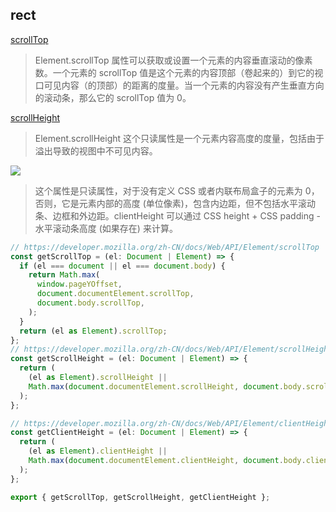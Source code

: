 ## rect

[scrollTop](https://developer.mozilla.org/zh-CN/docs/Web/API/Element/scrollTop)

> Element.scrollTop 属性可以获取或设置一个元素的内容垂直滚动的像素数。一个元素的 scrollTop 值是这个元素的内容顶部（卷起来的）到它的视口可见内容（的顶部）的距离的度量。当一个元素的内容没有产生垂直方向的滚动条，那么它的 scrollTop 值为 0。

[scrollHeight](https://developer.mozilla.org/zh-CN/docs/Web/API/Element/scrollHeight)

> Element.scrollHeight 这个只读属性是一个元素内容高度的度量，包括由于溢出导致的视图中不可见内容。

![](https://developer.mozilla.org/en-US/docs/Web/API/Element/scrollHeight/scrollheight.png)

> 这个属性是只读属性，对于没有定义 CSS 或者内联布局盒子的元素为 0，否则，它是元素内部的高度 (单位像素)，包含内边距，但不包括水平滚动条、边框和外边距。clientHeight 可以通过 CSS height + CSS padding - 水平滚动条高度 (如果存在) 来计算。

```ts
// https://developer.mozilla.org/zh-CN/docs/Web/API/Element/scrollTop
const getScrollTop = (el: Document | Element) => {
  if (el === document || el === document.body) {
    return Math.max(
      window.pageYOffset,
      document.documentElement.scrollTop,
      document.body.scrollTop,
    );
  }
  return (el as Element).scrollTop;
};
// https://developer.mozilla.org/zh-CN/docs/Web/API/Element/scrollHeight
const getScrollHeight = (el: Document | Element) => {
  return (
    (el as Element).scrollHeight ||
    Math.max(document.documentElement.scrollHeight, document.body.scrollHeight)
  );
};

// https://developer.mozilla.org/zh-CN/docs/Web/API/Element/clientHeight
const getClientHeight = (el: Document | Element) => {
  return (
    (el as Element).clientHeight ||
    Math.max(document.documentElement.clientHeight, document.body.clientHeight)
  );
};

export { getScrollTop, getScrollHeight, getClientHeight };
```
